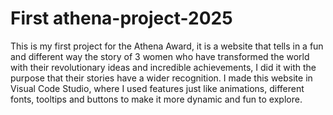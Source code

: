 # First athena-project-2025
This is my first project for the Athena Award, it is a website that tells in a fun and different way the story of 3 women who have transformed the world with their revolutionary ideas and incredible achievements, I did it with the purpose that their stories have a wider recognition.
I made this website in Visual Code Studio, where I used features just like animations, different fonts, tooltips and buttons to make it more dynamic and fun to explore.
